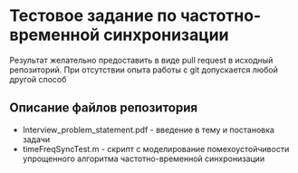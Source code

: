 # Тестовое задание по частотно-временной синхронизации

Результат желательно предоставить в виде pull request в исходный репозиторий. При отсутствии опыта работы с git допускается любой другой способ

## Описание файлов репозитория

- Interview_problem_statement.pdf - введение в тему и постановка задачи
- timeFreqSyncTest.m - скрипт с моделирование помехоустойчивости упрощенного алгоритма частотно-временной синхронизации

